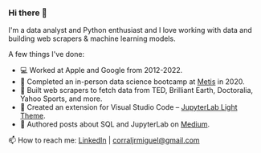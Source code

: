 ### Hi there 👋

I'm a data analyst and Python enthusiast and I love working with data and building web scrapers & machine learning models. 

A few things I've done:
- 💻 Worked at Apple and Google from 2012-2022.
- 🔭 Completed an in-person data science bootcamp at [Metis](https://www.thisismetis.com/data-science-bootcamps) in 2020.
- 🤖 Built web scrapers to fetch data from TED, Brilliant Earth, Doctoralia, Yahoo Sports, and more.
- 🎨 Created an extension for Visual Studio Code – [JupyterLab Light Theme](https://marketplace.visualstudio.com/items?itemName=MiguelCorralJr.jupyterlab-light-theme).
- 📝 Authored posts about SQL and JupyterLab on [Medium](https://medium.com/@corraljrmiguel).


📫 How to reach me: [LinkedIn](https://www.linkedin.com/in/miguelcorraljr/) | <corraljrmiguel@gmail.com>
